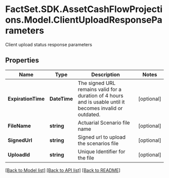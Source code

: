 # FactSet.SDK.AssetCashFlowProjections.Model.ClientUploadResponseParameters
Client upload status response parameters

## Properties

Name | Type | Description | Notes
------------ | ------------- | ------------- | -------------
**ExpirationTime** | **DateTime** | The signed URL remains valid for a duration of 4 hours and is usable until it becomes invalid or outdated. | [optional] 
**FileName** | **string** | Actuarial Scenario file name | [optional] 
**SignedUrl** | **string** | Signed url to upload the scenarios file | [optional] 
**UploadId** | **string** | Unique Identifier for the file | [optional] 

[[Back to Model list]](../README.md#documentation-for-models) [[Back to API list]](../README.md#documentation-for-api-endpoints) [[Back to README]](../README.md)

